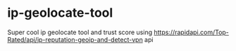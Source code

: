 # ip-geolocate-tool
Super cool ip geolocate tool and trust score using https://rapidapi.com/Top-Rated/api/ip-reputation-geoip-and-detect-vpn api
